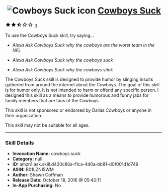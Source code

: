 # &nbsp;<img src="skill_icon" alt="Cowboys Suck icon" width="36"> [Cowboys Suck](http://alexa.amazon.com/#skills/amzn1.ask.skill.d430c86a-f1ca-4d0a-bb81-d0f001d1d749)
![2.5 stars](../../images/ic_star_black_18dp_1x.png)![2.5 stars](../../images/ic_star_black_18dp_1x.png)![2.5 stars](../../images/ic_star_half_black_18dp_1x.png)![2.5 stars](../../images/ic_star_border_black_18dp_1x.png)![2.5 stars](../../images/ic_star_border_black_18dp_1x.png) 3

To use the Cowboys Suck skill, try saying...

* *Alexa Ask Cowboys Suck why the cowboys are the worst team in the NFL*

* *Alexa Ask Cowboys Suck why the cowboys suck*

* *Alexa Ask Cowboys Suck why the cowboys stink*

The Cowboys Suck skill is designed to provide humor by slinging insults gathered from around the internet about the Cowboys. The goal of this skill is for humor only. It is not intended to harm or offend any specific person. I designed this skill as a means to provide humorous and funny jabs for family members that are fans of the Cowboys.  

This skill is not sponsored or endorsed by Dallas Cowboys or anyone in their organization. 

This skill may not be suitable for all ages.

***

### Skill Details

* **Invocation Name:** cowboys suck
* **Category:** null
* **ID:** amzn1.ask.skill.d430c86a-f1ca-4d0a-bb81-d0f001d1d749
* **ASIN:** B01LZNI5WM
* **Author:** Shawn Coffman
* **Release Date:** October 18, 2016 @ 05:42:11
* **In-App Purchasing:** No
